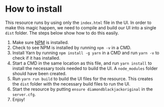 # How to install

This resource runs by using only the `index.html` file in the UI. In order to make this magic happen, we need to compile and build our UI into a single `dist` folder. The steps below show how to do this easily.

1) Make sure [NPM](https://www.npmjs.com/get-npm) is installed.
2) Check to see NPM is installed by running `npm -v` in a CMD.
3) Install Yarn by running `npm install -g yarn` in a CMD and run `yarn -v` to check if it has installed.
4) Start a CMD in the same location as this file, and run `yarn install` to install the necessary tools needed to build the UI. A `node_modules` folder should have been created.
5) Run `yarn run build` to build the UI files for the resource. This creates the `dist` folder with the necessary build files to run the UI.
6) Start the resource by putting `ensure diamondblackjackoriginal` in the `server.cfg`.
7) Enjoy!

